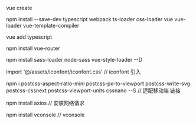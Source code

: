 vue create


npm install --save-dev typescript webpack ts-loader css-loader vue vue-loader vue-template-compiler


vue add typescript


npm install vue-router


npm install sass-loader node-sass vue-style-loader --D


import '@/assets/iconfont/iconfont.css'    // iconfont 引入


npm i postcss-aspect-ratio-mini postcss-px-to-viewport postcss-write-svg postcss-cssnext postcss-viewport-units cssnano --S
// 适配移动端 链接


npm install axios // 安装网络请求


npm install vconsole // vconsole


